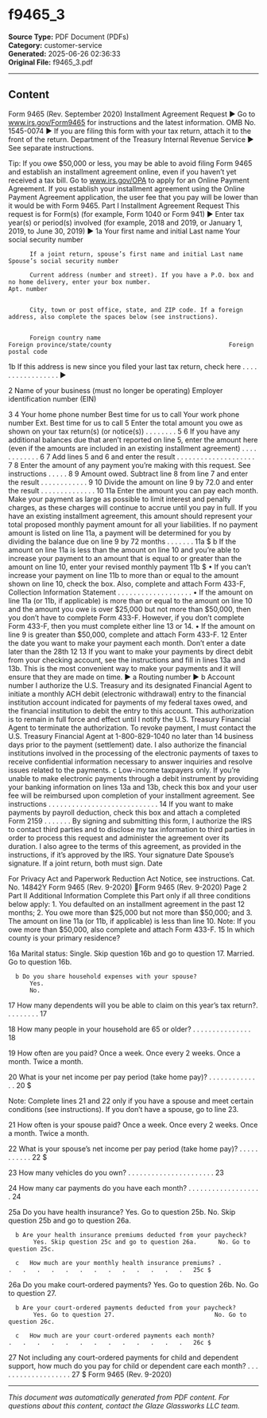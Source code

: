 ﻿# f9465_3

**Source Type:** PDF Document (PDFs)  
**Category:** customer-service  
**Generated:** 2025-06-26 02:36:33  
**Original File:** f9465_3.pdf

---

## Content

Form      9465
(Rev. September 2020)
                                                        Installment Agreement Request
                                           ▶ Go to www.irs.gov/Form9465 for instructions and the latest information.                                        OMB No. 1545-0074
                                      ▶ If you are filing this form with your tax return, attach it to the front of the return.
Department of the Treasury
Internal Revenue Service                                               ▶ See separate instructions.

Tip: If you owe $50,000 or less, you may be able to avoid filing Form 9465 and establish an installment agreement online, even if you
haven’t yet received a tax bill. Go to www.irs.gov/OPA to apply for an Online Payment Agreement. If you establish your installment
agreement using the Online Payment Agreement application, the user fee that you pay will be lower than it would be with Form 9465.
 Part I         Installment Agreement Request
This request is for Form(s) (for example, Form 1040 or Form 941) ▶
Enter tax year(s) or period(s) involved (for example, 2018 and 2019, or January 1, 2019, to June 30, 2019) ▶
  1a Your first name and initial                             Last name                                                                        Your social security number


          If a joint return, spouse’s first name and initial Last name                                                                        Spouse’s social security number

          Current address (number and street). If you have a P.O. box and no home delivery, enter your box number.                                          Apt. number


          City, town or post office, state, and ZIP code. If a foreign address, also complete the spaces below (see instructions).


          Foreign country name                                                                Foreign province/state/county                                 Foreign postal code


  1b If this address is new since you filed your last tax return, check here                           .   .   .   .   .   .   .   .   .    .   .   .   .   .   .    .     .   ▶

  2  Name of your business (must no longer be operating)                                                                                   Employer identification number (EIN)


  3                                                                                   4
            Your home phone number                  Best time for us to call                  Your work phone number                   Ext.             Best time for us to call
  5  Enter the total amount you owe as shown on your tax return(s) (or notice(s)) . . . . . . . .                5
  6  If you have any additional balances due that aren’t reported on line 5, enter the amount here (even if
     the amounts are included in an existing installment agreement) . . . . . . . . . . . .                      6
  7  Add lines 5 and 6 and enter the result . . . . . . . . . . . . . . . . . . . .                              7
  8  Enter the amount of any payment you’re making with this request. See instructions . . . . .                 8
  9  Amount owed. Subtract line 8 from line 7 and enter the result       . . . . . . . . . . . .                 9
 10  Divide the amount on line 9 by 72.0 and enter the result . . . . . . . . . . . . . .                       10
 11a Enter the amount you can pay each month. Make your payment as large as possible to limit interest
     and penalty charges, as these charges will continue to accrue until you pay in full. If you have
     an existing installment agreement, this amount should represent your total proposed monthly
     payment amount for all your liabilities. If no payment amount is listed on line 11a, a payment will
     be determined for you by dividing the balance due on line 9 by 72 months . . . . . . .                    11a $
   b If the amount on line 11a is less than the amount on line 10 and you’re able to increase your payment
     to an amount that is equal to or greater than the amount on line 10, enter your revised monthly payment 11b $
     • If you can’t increase your payment on line 11b to more than or equal to the amount shown on line 10, check the box. Also,
     complete and attach Form 433-F, Collection Information Statement . . . . . . . . . . . . . . . . . . .
     • If the amount on line 11a (or 11b, if applicable) is more than or equal to the amount on line 10 and the amount you owe is
     over $25,000 but not more than $50,000, then you don’t have to complete Form 433-F. However, if you don’t complete Form
     433-F, then you must complete either line 13 or 14.
     • If the amount on line 9 is greater than $50,000, complete and attach Form 433-F.
 12  Enter the date you want to make your payment each month. Don’t enter a date later than the 28th            12
 13  If you want to make your payments by direct debit from your checking account, see the instructions and fill in lines 13a and
     13b. This is the most convenient way to make your payments and it will ensure that they are made on time.
 ▶ a Routing number                                         ▶ b Account number
          I authorize the U.S. Treasury and its designated Financial Agent to initiate a monthly ACH debit (electronic withdrawal) entry to the financial institution account
          indicated for payments of my federal taxes owed, and the financial institution to debit the entry to this account. This authorization is to remain in full force and
          effect until I notify the U.S. Treasury Financial Agent to terminate the authorization. To revoke payment, I must contact the U.S. Treasury Financial Agent at
          1-800-829-1040 no later than 14 business days prior to the payment (settlement) date. I also authorize the financial institutions involved in the processing of the
          electronic payments of taxes to receive confidential information necessary to answer inquiries and resolve issues related to the payments.
      c   Low-income taxpayers only. If you’re unable to make electronic payments through a debit instrument by providing your
          banking information on lines 13a and 13b, check this box and your user fee will be reimbursed upon completion of your
          installment agreement. See instructions . . . . . . . . . . . . . . . . . . . . . . . . . . . .
 14       If you want to make payments by payroll deduction, check this box and attach a completed Form 2159 . . . . . . .
By signing and submitting this form, I authorize the IRS to contact third parties and to disclose my tax information to third parties in order to process this
request and administer the agreement over its duration. I also agree to the terms of this agreement, as provided in the instructions, if it’s approved by the IRS.
Your signature                                                          Date               Spouse’s signature. If a joint return, both must sign.                   Date


For Privacy Act and Paperwork Reduction Act Notice, see instructions.                                          Cat. No. 14842Y                          Form 9465 (Rev. 9-2020)
Form 9465 (Rev. 9-2020)                                                                                                                                 Page 2
 Part II   Additional Information
Complete this Part only if all three conditions below apply:
       1. You defaulted on an installment agreement in the past 12 months;
       2. You owe more than $25,000 but not more than $50,000; and
       3. The amount on line 11a (or 11b, if applicable) is less than line 10.
Note: If you owe more than $50,000, also complete and attach Form 433-F.
 15       In which county is your primary residence?

 16a      Marital status:
            Single. Skip question 16b and go to question 17.
            Married. Go to question 16b.

      b Do you share household expenses with your spouse?
          Yes.
          No.

 17       How many dependents will you be able to claim on this year’s tax return?.                .   .   .   .   .   .   .   .   17

 18       How many people in your household are 65 or older?           .   .   .   .   .   .   .   .   .   .   .   .   .   .   .   18

 19       How often are you paid?
            Once a week.
            Once every 2 weeks.
            Once a month.
            Twice a month.

 20       What is your net income per pay period (take home pay)? .            .   .   .   .   .   .   .   .   .   .   .   .   .   20 $

Note: Complete lines 21 and 22 only if you have a spouse and meet certain conditions (see instructions). If you don’t
have a spouse, go to line 23.

 21       How often is your spouse paid?
            Once a week.
            Once every 2 weeks.
            Once a month.
            Twice a month.

 22       What is your spouse’s net income per pay period (take home pay)? .               .   .   .   .   .   .   .   .   .   .   22 $

 23       How many vehicles do you own? .      .   .   .   .   .   .   .   .   .   .   .   .   .   .   .   .   .   .   .   .   .   23

 24       How many car payments do you have each month? . . . . . . . . . . . . . . . . . . .                                      24

 25a      Do you have health insurance?
            Yes. Go to question 25b.                                       No. Skip question 25b and go to question 26a.

      b Are your health insurance premiums deducted from your paycheck?
           Yes. Skip question 25c and go to question 26a.      No. Go to question 25c.

      c   How much are your monthly health insurance premiums? .               .   .   .   .   .   .   .   .   .   .   .   .   .   25c $

 26a      Do you make court-ordered payments?
            Yes. Go to question 26b.                                       No. Go to question 27.

      b Are your court-ordered payments deducted from your paycheck?
           Yes. Go to question 27.                            No. Go to question 26c.

      c   How much are your court-ordered payments each month?                 .   .   .   .   .   .   .   .   .   .   .   .   .   26c $

 27       Not including any court-ordered payments for child and dependent support, how much do you pay
          for child or dependent care each month? . . . . . . . . . . . . . . . . . . .                                            27 $
                                                                                                                                        Form 9465 (Rev. 9-2020)

---

*This document was automatically generated from PDF content. For questions about this content, contact the Glaze Glassworks LLC team.*
